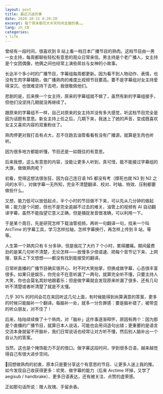 ```yaml
---
layout: post
title: 最近沉迷的事
date: 2020-10-31 8:20:28
excerpt: 每个周末都花大半天时间去做的事……
lang: zh_CN
categories: 
- life
---
```


曾经有一段时间，很喜欢到 B 站上看一档日本广播节目的熟肉。这档节目由一男一女主持，每周都聊些轻松有意思的观众日常来信。男主持是个老广播人，女主持是个女团偶像，他俩之间也经常上演些屌丝与女神的小故事。

长达半个多小时的广播节目，字幕组每周都更新。因为看不到人物动作、表情，也没有生肉字幕辅助，做广播熟肉的难度比视频节目要高。要不是字幕组对女主持爱得深沉，也很难坚持下去吧，我很敬佩他们。

悲剧的是，后来换一个女主持，原来的字幕组就不做了，虽然有新的字幕组接手，但他们没坚持几期就没再继续了。

跟原来的字幕组不一样，自己对原来的女主持并没有多大感觉，听这档节目完全是因为话题有意思。新女主持上任之后，几期下来，我迷上了她的声音，变成既喜欢女主又喜欢内容的双重粉丝了。

熟肉停更对我打击有点大，忍不住跑去油管看看有没有广播源，就算是生肉也听听。

因为很多地方都能听懂，节目还是一如既往的有意思。

后来我想，这么有意思的内容，没能让更多人听到，真可惜，能不能接过字幕组的大旗，做做熟肉呢？

初看，觉得这想法很张狂，因为自己连日语 N5 都没有考（撑死也就 N3 到 N2 之间的水平），对做字幕一无所知，完全不清楚翻译、校对、时轴、特效、压制都要做些什么。

又想，能力低可以放低起点，半个小时的节目做不下来，可以先从几分钟的做起嘛；能力是个问题，但也不是完全逾越不过去的难关，油管上的视频有 AI 自动翻译字幕，虽然不能指望它意义正确，但是捕捉发音很准确，可以利用一下。

于是某个周日，先是研究怎样下载油管视频，再听一句翻译一句，找来一个叫 ArcTime 的字幕工具，学习怎样拉轴，怎样字幕换行，再怎样上传到 B 站，等等。

人生第一个熟肉只有 6 分多钟，但是我花了大约 7 个小时，累得腰痛。期间最费劲的是某几句听不清楚，无论怎样——放慢多少倍语速、把每个音节记下来、上网搜、联系上下文想想——都没有找到能接受的翻译。

日常听直播的广播节目确实很开心、时不时大笑拍掌，但换成做字幕，心态很丰富很多。如果只是娱乐，你完全不在意听漏了一两句，就算完全听不懂，只要主持人大笑，你也会莫名其妙地跟着乐；但是做字幕就会发现原来听漏了很多、还有几句听不清楚或者听清楚了就是不太懂。

几乎 30% 的时间会花在来回听这几句上面，有时候能得到尚算满意的答案，更多的时候只能脑补一个翻译。每脑补一处，就多一分负罪感：要是脑补错了，被带歪的听众朋友，对不住了！

后来，陆陆续续做了十个熟肉，对「脑补」这件事逐渐释怀，原因有两个：因为那是个直播的广播节目，就算日本人说话，可能也会用词造句出错；更重要的是语言交流本身就留不开脑补，我们日常说话也经常让对方听不懂，然后别人脑补出一个自认为的答案。

当然，这也是个掩饰能力不足的借口。做字幕这段时间，学到很多日语，越来越觉得自己有很大进步空间。

回想做熟肉的初衷，原本只是要分享这个有意思的节目、让更多人迷上我的推。如今发现自己收获得更多：欢笑、做字幕的能力（后来 Arctime 坏掉，又学了 aegisub / handbrake）、更多日语表达，还有被关注、点赞的虚荣感。

正如那句话所说：赠人玫瑰、手留余香。